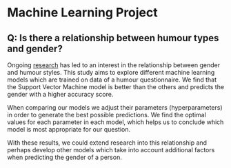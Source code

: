 # Machine Learning Project

## Q: Is there a relationship between humour types and gender?

Ongoing [research](https://doi.org/10.1016/S0092-6566(02)00534-2) has led to an interest in the relationship between gender and humour styles. This study aims to explore different machine learning models which are trained on data of a humour questionnaire. We find that the Support Vector Machine model is better than the others and predicts the gender with a higher accuracy score. 

When comparing our models we adjust their parameters (hyperparameters) in order to generate the best possible predictions. We find the optimal values for each parameter in each model, which helps us to conclude which model is most appropriate for our question.

With these results, we could extend research into this relationship and perhaps develop other models which take into account additional factors when predicting the gender of a person.
